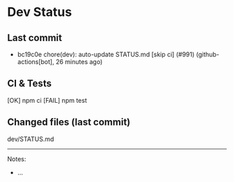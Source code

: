 # Dev Status

## Last commit
- bc19c0e chore(dev): auto-update STATUS.md [skip ci] (#991) (github-actions[bot], 26 minutes ago)
## CI & Tests
[OK] npm ci
[FAIL] npm test

## Changed files (last commit)
dev/STATUS.md

---
Notes:
- ...
